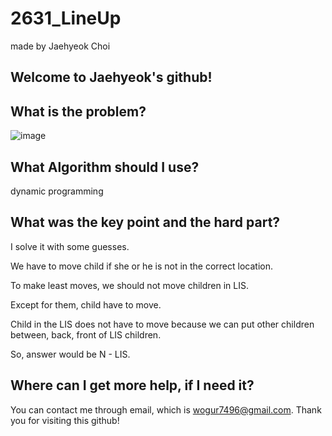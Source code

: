 # 2631_LineUp

made by Jaehyeok Choi

## Welcome to Jaehyeok's github!

## What is the problem?

![image](https://github.com/Choi-JaeHyeok-21500749/2631_LineUp/blob/main/2631_pro.PNG)

## What Algorithm should I use?

dynamic programming

## What was the key point and the hard part?

I solve it with some guesses.

We have to move child if she or he is not in the correct location.

To make least moves, we should not move children in LIS.

Except for them, child have to move.

Child in the LIS does not have to move because we can put other children between, back, front of LIS children.

So, answer would be N - LIS.

## Where can I get more help, if I need it?

You can contact me through email, which is wogur7496@gmail.com.
Thank you for visiting this github!
